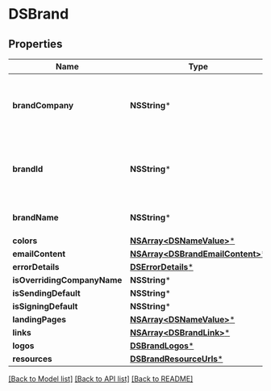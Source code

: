 # DSBrand

## Properties
Name | Type | Description | Notes
------------ | ------------- | ------------- | -------------
**brandCompany** | **NSString*** | The name of the company associated with this brand. | [optional] 
**brandId** | **NSString*** | The ID used to identify a specific brand in API calls. | [optional] 
**brandName** | **NSString*** | The name of the brand. | [optional] 
**colors** | [**NSArray&lt;DSNameValue&gt;***](DSNameValue.md) |  | [optional] 
**emailContent** | [**NSArray&lt;DSBrandEmailContent&gt;***](DSBrandEmailContent.md) |  | [optional] 
**errorDetails** | [**DSErrorDetails***](DSErrorDetails.md) |  | [optional] 
**isOverridingCompanyName** | **NSString*** |  | [optional] 
**isSendingDefault** | **NSString*** |  | [optional] 
**isSigningDefault** | **NSString*** |  | [optional] 
**landingPages** | [**NSArray&lt;DSNameValue&gt;***](DSNameValue.md) |  | [optional] 
**links** | [**NSArray&lt;DSBrandLink&gt;***](DSBrandLink.md) |  | [optional] 
**logos** | [**DSBrandLogos***](DSBrandLogos.md) |  | [optional] 
**resources** | [**DSBrandResourceUrls***](DSBrandResourceUrls.md) |  | [optional] 

[[Back to Model list]](../README.md#documentation-for-models) [[Back to API list]](../README.md#documentation-for-api-endpoints) [[Back to README]](../README.md)


